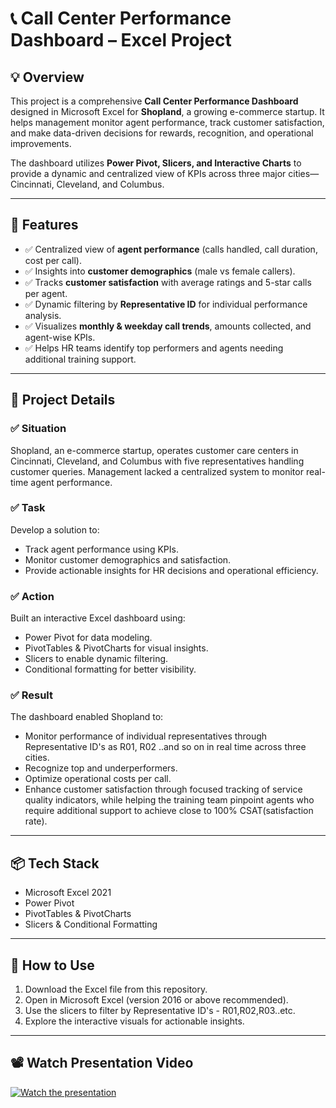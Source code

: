 # 📞 Call Center Performance Dashboard – Excel Project

## 💡 Overview
This project is a comprehensive **Call Center Performance Dashboard** designed in Microsoft Excel for **Shopland**, a growing e-commerce startup. It helps management monitor agent performance, track customer satisfaction, and make data-driven decisions for rewards, recognition, and operational improvements.

The dashboard utilizes **Power Pivot, Slicers, and Interactive Charts** to provide a dynamic and centralized view of KPIs across three major cities—Cincinnati, Cleveland, and Columbus.

---

## 🚀 Features
- ✅ Centralized view of **agent performance** (calls handled, call duration, cost per call).
- ✅ Insights into **customer demographics** (male vs female callers).
- ✅ Tracks **customer satisfaction** with average ratings and 5-star calls per agent.
- ✅ Dynamic filtering by **Representative ID** for individual performance analysis.
- ✅ Visualizes **monthly & weekday call trends**, amounts collected, and agent-wise KPIs.
- ✅ Helps HR teams identify top performers and agents needing additional training support.

---

## 📝 Project Details

### ✅ Situation
Shopland, an e-commerce startup, operates customer care centers in Cincinnati, Cleveland, and Columbus with five representatives handling customer queries. Management lacked a centralized system to monitor real-time agent performance.

### ✅ Task
Develop a solution to:
- Track agent performance using KPIs.
- Monitor customer demographics and satisfaction.
- Provide actionable insights for HR decisions and operational efficiency.

### ✅ Action
Built an interactive Excel dashboard using:
- Power Pivot for data modeling.
- PivotTables & PivotCharts for visual insights.
- Slicers to enable dynamic filtering.
- Conditional formatting for better visibility.

### ✅ Result
The dashboard enabled Shopland to:
- Monitor performance of individual representatives through Representative ID's as R01, R02 ..and so on in real time across three cities.
- Recognize top and underperformers.
- Optimize operational costs per call.
- Enhance customer satisfaction through focused tracking of service quality indicators, while helping the training team pinpoint agents who require additional support to achieve close to 100% CSAT(satisfaction rate).

---

## 📦 Tech Stack
- Microsoft Excel 2021
- Power Pivot
- PivotTables & PivotCharts
- Slicers & Conditional Formatting
  
---

## 📌 How to Use
1. Download the Excel file from this repository.
2. Open in Microsoft Excel (version 2016 or above recommended).
3. Use the slicers to filter by Representative ID's - R01,R02,R03..etc.
4. Explore the interactive visuals for actionable insights.

---
## 📽️ Watch Presentation Video  
[![Watch the presentation](https://img.youtube.com/vi/pR96SBttKK8/0.jpg)](https://youtu.be/pR96SBttKK8)  
